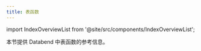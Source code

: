 ```yaml
---
title: 表函数
---
```

import IndexOverviewList from '@site/src/components/IndexOverviewList';

本节提供 Databend 中表函数的参考信息。

<IndexOverviewList />